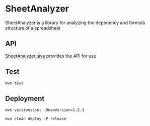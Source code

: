 # SheetAnalyzer

SheetAnalyzer is a library for analyzing the depenency and formula structure of a spreadsheet

## API

[SheetAnalyzer.java](https://github.com/dataspread/sheetanalyzer/blob/main/src/main/java/org/dataspread/sheetanalyzer/SheetAnalyzer.java) provides the API for use 

## Test

```shell
mvn test
```

## Deployment

```shell
mvn versions:set -DnewVersion=1.2.3
```

```shell
mvn clean deploy -P release

```